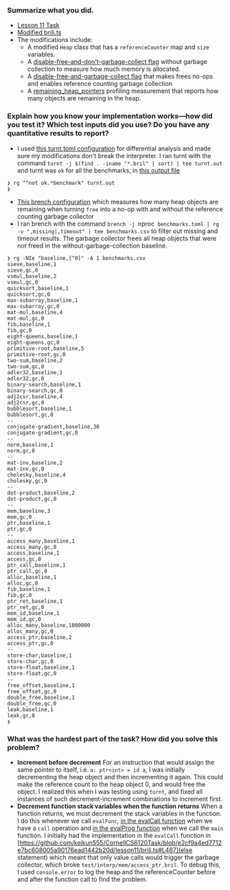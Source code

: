 ### Summarize what you did.

- [Lesson 11 Task](https://github.com/keikun555/CornellCS6120Task/tree/e2cf9a4ed7712e7bc608005a90176ead1442b20d/lesson11)
- [Modified brili.ts](https://github.com/keikun555/CornellCS6120Task/blob/e2cf9a4ed7712e7bc608005a90176ead1442b20d/lesson11/brili.ts)
- The modifications include:
  - A modified `Heap` class that has a `referenceCounter` map and `size` variables.
  - A [disable-free-and-don't-garbage-collect flag](https://github.com/keikun555/CornellCS6120Task/blob/e2cf9a4ed7712e7bc608005a90176ead1442b20d/lesson11/brili.ts#L1118) without garbage collection to measure how much memory is allocated.
  - A [disable-free-and-garbage-collect flag](https://github.com/keikun555/CornellCS6120Task/blob/e2cf9a4ed7712e7bc608005a90176ead1442b20d/lesson11/brili.ts#L1126) that makes frees no-ops and enables reference counting garbage collection
  - A [remaining_heap_pointers](https://github.com/keikun555/CornellCS6120Task/blob/e2cf9a4ed7712e7bc608005a90176ead1442b20d/lesson11/brili.ts#L1167C13-L1167C13) profiling measurement that reports how many objects are remaining in the heap.


### Explain how you know your implementation works—how did you test it? Which test inputs did you use? Do you have any quantitative results to report?
- I used [this turnt.toml configuration](https://github.com/keikun555/CornellCS6120Task/blob/e2cf9a4ed7712e7bc608005a90176ead1442b20d/lesson11/test/turnt.toml) for differential analysis and made sure my modifications don't break the interpreter. I ran turnt with the command `turnt -j $(find . -iname "*.bril" | sort) | tee turnt.out` and turnt was `ok` for all the benchmarks, in [this output file](https://github.com/keikun555/CornellCS6120Task/blob/e2cf9a4ed7712e7bc608005a90176ead1442b20d/lesson11/test/turnt.out)
```
❯ rg "^not ok.*benchmark" turnt.out
❯
```
- [This brench configuration](https://github.com/keikun555/CornellCS6120Task/blob/e2cf9a4ed7712e7bc608005a90176ead1442b20d/lesson11/test/benchmarks.toml) which measures how many heap objects are remaining when turning `free` into a no-op with and without the reference counting garbage collector
- I ran brench with the command `brench -j `nproc` benchmarks.toml | rg -v ",missing|,timeout" | tee benchmarks.csv` to filter out missing and timeout results. The garbage collector frees all heap objects that were not freed in the without-garbage-collection baseline.
```
❯ rg -NIe "baseline,[^0]" -A 1 benchmarks.csv
sieve,baseline,1
sieve,gc,0
vsmul,baseline,2
vsmul,gc,0
quicksort,baseline,1
quicksort,gc,0
max-subarray,baseline,1
max-subarray,gc,0
mat-mul,baseline,4
mat-mul,gc,0
fib,baseline,1
fib,gc,0
eight-queens,baseline,1
eight-queens,gc,0
primitive-root,baseline,5
primitive-root,gc,0
two-sum,baseline,2
two-sum,gc,0
adler32,baseline,1
adler32,gc,0
binary-search,baseline,1
binary-search,gc,0
adj2csr,baseline,4
adj2csr,gc,0
bubblesort,baseline,1
bubblesort,gc,0
--
conjugate-gradient,baseline,30
conjugate-gradient,gc,0
--
norm,baseline,1
norm,gc,0
--
mat-inv,baseline,2
mat-inv,gc,0
cholesky,baseline,4
cholesky,gc,0
--
dot-product,baseline,2
dot-product,gc,0
--
mem,baseline,3
mem,gc,0
ptr,baseline,1
ptr,gc,0
--
access_many,baseline,1
access_many,gc,0
access,baseline,1
access,gc,0
ptr_call,baseline,1
ptr_call,gc,0
alloc,baseline,1
alloc,gc,0
fib,baseline,1
fib,gc,0
ptr_ret,baseline,1
ptr_ret,gc,0
mem_id,baseline,1
mem_id,gc,0
alloc_many,baseline,1000000
alloc_many,gc,0
access_ptr,baseline,2
access_ptr,gc,0
--
store-char,baseline,1
store-char,gc,0
store-float,baseline,1
store-float,gc,0
--
free_offset,baseline,1
free_offset,gc,0
double_free,baseline,1
double_free,gc,0
leak,baseline,1
leak,gc,0
❯
```

### What was the hardest part of the task? How did you solve this problem?
- **Increment before decrement** For an instruction that would assign the same pointer to itself, i.e. `a: ptr<int> = id a`, I was initially decrementing the heap object and then incrementing it again. This could make the reference count to the heap object 0, and would free the object. I realized this when I was testing using `turnt`, and fixed all instances of such decrement-increment combinations to increment first.
- **Decrement function stack variables when the function returns** When a function returns, we must decrement the stack variables in the function. I do this whenever we call `evalFunc`, [in the evalCall function](https://github.com/keikun555/CornellCS6120Task/blob/e2cf9a4ed7712e7bc608005a90176ead1442b20d/lesson11/brili.ts#L507) when we have a `call` operation and [in the evalProg function](https://github.com/keikun555/CornellCS6120Task/blob/e2cf9a4ed7712e7bc608005a90176ead1442b20d/lesson11/brili.ts#L1150) when we call the `main` function. I initially had the implementation in the `evalCall` function in [https://github.com/keikun555/CornellCS6120Task/blob/e2cf9a4ed7712e7bc608005a90176ead1442b20d/lesson11/brili.ts#L467](else statement) which meant that only value calls would trigger the garbage collector, which broke `test/interp/mem/access_ptr.bril`. To debug this, I used `console.error` to log the heap and the referenceCounter before and after the function call to find the problem.
